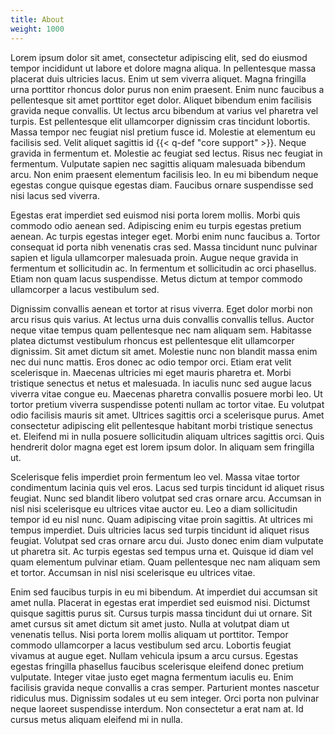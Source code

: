 ```yaml
---
title: About
weight: 1000
---
```


Lorem ipsum dolor sit amet, consectetur adipiscing elit, sed do eiusmod tempor incididunt ut labore et dolore magna aliqua. In pellentesque massa placerat duis ultricies lacus. Enim ut sem viverra aliquet. Magna fringilla urna porttitor rhoncus dolor purus non enim praesent. Enim nunc faucibus a pellentesque sit amet porttitor eget dolor. Aliquet bibendum enim facilisis gravida neque convallis. Ut lectus arcu bibendum at varius vel pharetra vel turpis. Est pellentesque elit ullamcorper dignissim cras tincidunt lobortis. Massa tempor nec feugiat nisl pretium fusce id. Molestie at elementum eu facilisis sed. Velit aliquet sagittis id {{< q-def "core support" >}}. Neque gravida in fermentum et. Molestie ac feugiat sed lectus. Risus nec feugiat in fermentum. Vulputate sapien nec sagittis aliquam malesuada bibendum arcu. Non enim praesent elementum facilisis leo. In eu mi bibendum neque egestas congue quisque egestas diam. Faucibus ornare suspendisse sed nisi lacus sed viverra.

Egestas erat imperdiet sed euismod nisi porta lorem mollis. Morbi quis commodo odio aenean sed. Adipiscing enim eu turpis egestas pretium aenean. Ac turpis egestas integer eget. Morbi enim nunc faucibus a. Tortor consequat id porta nibh venenatis cras sed. Massa tincidunt nunc pulvinar sapien et ligula ullamcorper malesuada proin. Augue neque gravida in fermentum et sollicitudin ac. In fermentum et sollicitudin ac orci phasellus. Etiam non quam lacus suspendisse. Metus dictum at tempor commodo ullamcorper a lacus vestibulum sed.

Dignissim convallis aenean et tortor at risus viverra. Eget dolor morbi non arcu risus quis varius. At lectus urna duis convallis convallis tellus. Auctor neque vitae tempus quam pellentesque nec nam aliquam sem. Habitasse platea dictumst vestibulum rhoncus est pellentesque elit ullamcorper dignissim. Sit amet dictum sit amet. Molestie nunc non blandit massa enim nec dui nunc mattis. Eros donec ac odio tempor orci. Etiam erat velit scelerisque in. Maecenas ultricies mi eget mauris pharetra et. Morbi tristique senectus et netus et malesuada. In iaculis nunc sed augue lacus viverra vitae congue eu. Maecenas pharetra convallis posuere morbi leo. Ut tortor pretium viverra suspendisse potenti nullam ac tortor vitae. Eu volutpat odio facilisis mauris sit amet. Ultrices sagittis orci a scelerisque purus. Amet consectetur adipiscing elit pellentesque habitant morbi tristique senectus et. Eleifend mi in nulla posuere sollicitudin aliquam ultrices sagittis orci. Quis hendrerit dolor magna eget est lorem ipsum dolor. In aliquam sem fringilla ut.

Scelerisque felis imperdiet proin fermentum leo vel. Massa vitae tortor condimentum lacinia quis vel eros. Lacus sed turpis tincidunt id aliquet risus feugiat. Nunc sed blandit libero volutpat sed cras ornare arcu. Accumsan in nisl nisi scelerisque eu ultrices vitae auctor eu. Leo a diam sollicitudin tempor id eu nisl nunc. Quam adipiscing vitae proin sagittis. At ultrices mi tempus imperdiet. Duis ultricies lacus sed turpis tincidunt id aliquet risus feugiat. Volutpat sed cras ornare arcu dui. Justo donec enim diam vulputate ut pharetra sit. Ac turpis egestas sed tempus urna et. Quisque id diam vel quam elementum pulvinar etiam. Quam pellentesque nec nam aliquam sem et tortor. Accumsan in nisl nisi scelerisque eu ultrices vitae.

Enim sed faucibus turpis in eu mi bibendum. At imperdiet dui accumsan sit amet nulla. Placerat in egestas erat imperdiet sed euismod nisi. Dictumst quisque sagittis purus sit. Cursus turpis massa tincidunt dui ut ornare. Sit amet cursus sit amet dictum sit amet justo. Nulla at volutpat diam ut venenatis tellus. Nisi porta lorem mollis aliquam ut porttitor. Tempor commodo ullamcorper a lacus vestibulum sed arcu. Lobortis feugiat vivamus at augue eget. Nullam vehicula ipsum a arcu cursus. Egestas egestas fringilla phasellus faucibus scelerisque eleifend donec pretium vulputate. Integer vitae justo eget magna fermentum iaculis eu. Enim facilisis gravida neque convallis a cras semper. Parturient montes nascetur ridiculus mus. Dignissim sodales ut eu sem integer. Orci porta non pulvinar neque laoreet suspendisse interdum. Non consectetur a erat nam at. Id cursus metus aliquam eleifend mi in nulla.